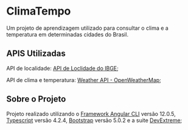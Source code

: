 # ClimaTempo

Um projeto de aprendizagem utilizado para consultar o clima e a temperatura em determinadas cidades do Brasil.

## APIS Utilizadas

API de localidade: [API de Loclidade do IBGE](https://servicodados.ibge.gov.br/api/docs/localidades);

API de clima e temperatura: [Weather API - OpenWeatherMap](https://openweathermap.org/api);

## Sobre o Projeto

Projeto realizado utilizando o [Framework Angular CLI](https://github.com/angular/angular-cli) versão 12.0.5, [Typescript](https://www.typescriptlang.org/) versão 4.2.4, [Bootstrap](https://getbootstrap.com/) versão 5.0.2 e a suite [DevExtreme](https://js.devexpress.com/);
